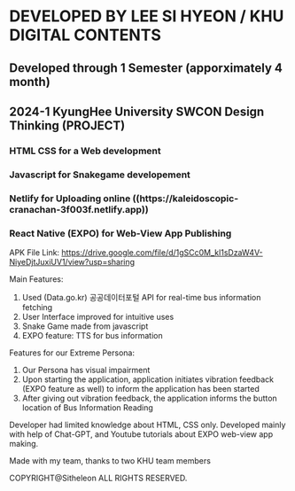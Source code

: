 <h1> DEVELOPED BY LEE SI HYEON / KHU DIGITAL CONTENTS </h1>
<h2> Developed through 1 Semester (apporximately 4 month)</h2>
<h2> 2024-1 KyungHee University SWCON Design Thinking (PROJECT) </h2>

<PORTFOLIO>

<h3> HTML CSS for a Web development</h3>


<h3>Javascript for Snakegame developement</h3>

<h3>Netlify for Uploading online ((https://kaleidoscopic-cranachan-3f003f.netlify.app)) </h3>

<h3>React Native (EXPO) for Web-View App Publishing</h3>

APK File Link: https://drive.google.com/file/d/1gSCc0M_kl1sDzaW4V-NiyeDjtJuxiUV1/view?usp=sharing


Main Features:
1. Used (Data.go.kr) 공공데이터포털 API for real-time bus information fetching
2. User Interface improved for intuitive uses
3. Snake Game made from javascript
4. EXPO feature: TTS for bus information

Features for our Extreme Persona:
1. Our Persona has visual impairment
2. Upon starting the application, application initiates vibration feedback (EXPO feature as well) to inform the application has been started
3. After giving out vibration feedback, the application informs the button location of Bus Information Reading


Developer had limited knowledge about HTML, CSS only. Developed mainly with help of Chat-GPT, and Youtube tutorials about EXPO web-view app making.


Made with my team, thanks to two KHU team members

COPYRIGHT@Sitheleon ALL RIGHTS RESERVED.
